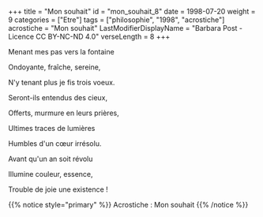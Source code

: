 +++
title = "Mon souhait"
id = "mon_souhait_8"
date = 1998-07-20
weight = 9
categories = ["Etre"]
tags = ["philosophie", "1998", "acrostiche"]
acrostiche = "Mon souhait"
LastModifierDisplayName = "Barbara Post - Licence CC BY-NC-ND 4.0"
verseLength = 8
+++

Menant mes pas vers la fontaine

Ondoyante, fraîche, sereine,

N'y tenant plus je fis trois voeux.

Seront-ils entendus des cieux,

Offerts, murmure en leurs prières,

Ultimes traces de lumières

Humbles d'un cœur irrésolu.

Avant qu'un an soit révolu

Illumine couleur, essence,

Trouble de joie une existence !

{{% notice style="primary" %}}
Acrostiche : Mon souhait
{{% /notice %}}
